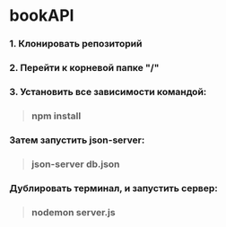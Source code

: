 # bookAPI
### 1. Клонировать репозиторий
### 2. Перейти к корневой папке "/"
### 3. Установить все зависимости командой:
> ### npm install 
### Затем запустить json-server:
> ### json-server db.json
### Дублировать терминал, и запустить сервер:
> ### nodemon server.js
